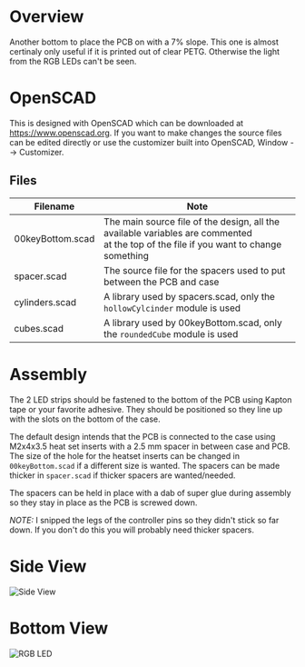 # Overview

Another bottom to place the PCB on with a 7% slope. This one is almost certinaly only useful if it 
is printed out of clear PETG. Otherwise the light from the RGB LEDs can't be seen.

# OpenSCAD

This is designed with OpenSCAD which can be downloaded at https://www.openscad.org. If you want
to make changes the source files can be edited directly or use the customizer built into OpenSCAD, 
Window --> Customizer.

## Files

| Filename | Note |
| -------- | ---- |
| 00keyBottom.scad | The main source file of the design, all the available variables are commented <br/>at the top of the file if you want to change something |
| spacer.scad | The source file for the spacers used to put between the PCB and case |
| cylinders.scad | A library used by spacers.scad, only the `hollowCylcinder` module is used | 
| cubes.scad | A library used by 00keyBottom.scad, only the `roundedCube` module is used |

# Assembly
     
The 2 LED strips should be fastened to the bottom of the PCB using Kapton tape or your favorite 
adhesive. They should be positioned so they line up with the slots on the bottom of the case.

The default design intends that the PCB is connected to the case using M2x4x3.5 heat set inserts with
a 2.5 mm spacer in between case and PCB. The size of the hole for the heatset inserts can be
changed in `00keyBottom.scad` if a different size is wanted. The spacers can be made thicker in
`spacer.scad` if thicker spacers are wanted/needed.

The spacers can be held in place with a dab of super glue during assembly so they stay in place as 
the PCB is screwed down.

*NOTE:* I snipped the legs of the controller pins so they didn't stick so far down. If you 
don't do this you will probably need thicker spacers.
          
# Side View
     
![Side View](IMG_0881.png)
             
# Bottom View

![RGB LED](IMG_0878.png)